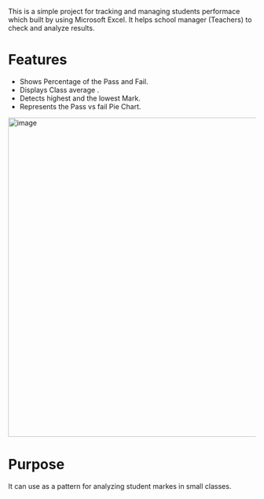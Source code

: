 This is a simple project for tracking and managing students performace which built by using Microsoft Excel.
It helps school manager (Teachers) to check and analyze results.
# Features
 - Shows Percentage of the Pass and Fail.
 - Displays Class average .
 - Detects highest and the lowest Mark.
 - Represents the Pass vs fail Pie Chart.
<img width="1571" height="650" alt="image" src="https://github.com/user-attachments/assets/327ce967-c46a-42c8-8573-b6614be74559" />

# Purpose
  It can use as a pattern for analyzing student markes in small classes.

